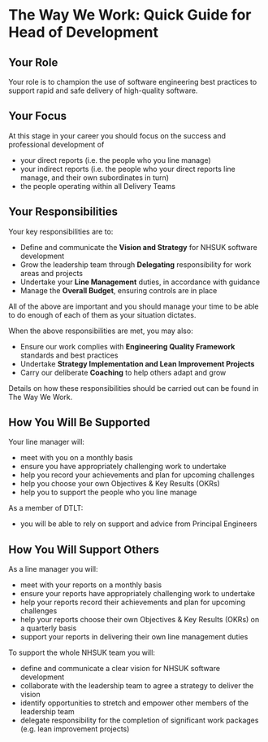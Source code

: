 
# The Way We Work: Quick Guide for Head of Development

## Your Role

Your role is to champion the use of software engineering best practices to support rapid and safe delivery of high-quality software.

## Your Focus

At this stage in your career you should focus on the success and professional development of

- your direct reports (i.e. the people who you line manage)
- your indirect reports (i.e. the people who your direct reports line manage, and their own subordinates in turn)
- the people operating within all Delivery Teams

## Your Responsibilities

Your key responsibilities are to:

- Define and communicate the **Vision and Strategy** for NHSUK software development
- Grow the leadership team through **Delegating** responsibility for work areas and projects
- Undertake your **Line Management** duties, in accordance with guidance
- Manage the **Overall Budget**, ensuring controls are in place

All of the above are important and you should manage your time to be able to do enough of each of them as your situation dictates.

When the above responsibilities are met, you may also:

- Ensure our work complies with **Engineering Quality Framework** standards and best practices
- Undertake **Strategy Implementation and Lean Improvement Projects**
- Carry our deliberate **Coaching** to help others adapt and grow

Details on how these responsibilities should be carried out can be found in The Way We Work.

## How You Will Be Supported

Your line manager will:

- meet with you on a monthly basis
- ensure you have appropriately challenging work to undertake
- help you record your achievements and plan for upcoming challenges
- help you choose your own Objectives & Key Results (OKRs)
- help you to support the people who you line manage

As a member of DTLT:

- you will be able to rely on support and advice from Principal Engineers

## How You Will Support Others

As a line manager you will:

- meet with your reports on a monthly basis
- ensure your reports have appropriately challenging work to undertake
- help your reports record their achievements and plan for upcoming challenges
- help your reports choose their own Objectives & Key Results (OKRs) on a quarterly basis
- support your reports in delivering their own line management duties

To support the whole NHSUK team you will:

- define and communicate a clear vision for NHSUK software development
- collaborate with the leadership team to agree a strategy to deliver the vision
- identify opportunities to stretch and empower other members of the leadership team
- delegate responsibility for the completion of significant work packages (e.g. lean improvement projects)
